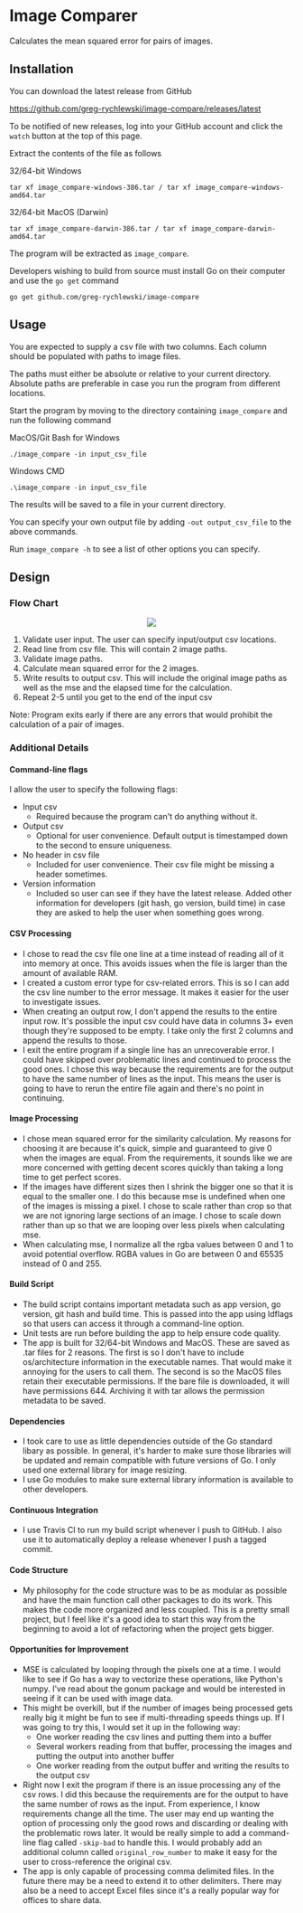 # Image Comparer

Calculates the mean squared error for pairs of images.

## Installation

You can download the latest release from GitHub

https://github.com/greg-rychlewski/image-compare/releases/latest

To be notified of new releases, log into your GitHub account and click the `watch` button at the top of this page.

Extract the contents of the file as follows

32/64-bit Windows

    tar xf image_compare-windows-386.tar / tar xf image_compare-windows-amd64.tar

32/64-bit MacOS (Darwin)

    tar xf image_compare-darwin-386.tar / tar xf image_compare-darwin-amd64.tar

The program will be extracted as `image_compare`.

Developers wishing to build from source must install Go on their computer and use the `go get` command
  
    go get github.com/greg-rychlewski/image-compare
  
## Usage

You are expected to supply a csv file with two columns. Each column should be populated with paths to image files. 

The paths must either be absolute or relative to your current directory. Absolute paths are preferable in case you run the program from different locations.

Start the program by moving to the directory containing `image_compare` and run the following command

MacOS/Git Bash for Windows

    ./image_compare -in input_csv_file
    
Windows CMD
 
    .\image_compare -in input_csv_file
 
The results will be saved to a file in your current directory. 

You can specify your own output file by adding `-out output_csv_file` to the above commands.

Run `image_compare -h` to see a list of other options you can specify.

## Design 

### Flow Chart

<p align="center"> 
<img src="https://github.com/greg-rychlewski/image-compare/blob/master/_testdata/images/flowchart.png">
</p>

1. Validate user input. The user can specify input/output csv locations.
2. Read line from csv file. This will contain 2 image paths.
3. Validate image paths.
4. Calculate mean squared error for the 2 images.
5. Write results to output csv. This will include the original image paths as well as the mse and the elapsed time for the calculation.
6. Repeat 2-5 until you get to the end of the input csv

Note: Program exits early if there are any errors that would prohibit the calculation of a pair of images.

### Additional Details
 
#### Command-line flags
 
I allow the user to specify the following flags:
- Input csv
  - Required because the program can't do anything without it.
- Output csv
  - Optional for user convenience. Default output is timestamped down to the second to ensure uniqueness.
- No header in csv file
  - Included for user convenience. Their csv file might be missing a header sometimes.
- Version information
  - Included so user can see if they have the latest release. Added other information for developers (git hash, go version, build time) in case they are asked to help the user when something goes wrong.

#### CSV Processing

- I chose to read the csv file one line at a time instead of reading all of it into memory at once. This avoids issues when the file is larger than the amount of available RAM.
- I created a custom error type for csv-related errors. This is so I can add the csv line number to the error message. It makes it easier for the user to investigate issues.
- When creating an output row, I don't append the results to the entire input row. It's possible the input csv could have data in columns 3+ even though they're supposed to be empty. I take only the first 2 columns and append the results to those.
- I exit the entire program if a single line has an unrecoverable error. I could have skipped over problematic lines and continued to process the good ones. I chose this way because the requirements are for the output to have the same number of lines as the input. This means the user is going to have to rerun the entire file again and there's no point in continuing.

#### Image Processing

- I chose mean squared error for the similarity calculation. My reasons for choosing it are because it's quick, simple and guaranteed to give 0 when the images are equal. From the requirements, it sounds like we are more concerned with getting decent scores quickly than taking a long time to get perfect scores.
- If the images have different sizes then I shrink the bigger one so that it is equal to the smaller one. I do this because mse is undefined when one of the images is missing a pixel. I chose to scale rather than crop so that we are not ignoring large sections of an image. I chose to scale down rather than up so that we are looping over less pixels when calculating mse. 
- When calculating mse, I normalize all the rgba values between 0 and 1 to avoid potential overflow. RGBA values in Go are between 0 and 65535 instead of 0 and 255.

#### Build Script

- The build script contains important metadata such as app version, go version, git hash and build time. This is passed into the app using ldflags so that users can access it through a command-line option.
- Unit tests are run before building the app to help ensure code quality.
- The app is built for 32/64-bit Windows and MacOS. These are saved as .tar files for 2 reasons. The first is so I don't have to include os/architecture information in the executable names. That would make it annoying for the users to call them. The second is so the MacOS files retain their executable permissions. If the bare file is downloaded, it will have permissions 644. Archiving it with tar allows the permission metadata to be saved.

#### Dependencies

- I took care to use as little dependencies outside of the Go standard libary as possible. In general, it's harder to make sure those libraries will be updated and remain compatible with future versions of Go. I only used one external library for image resizing.
- I use Go modules to make sure external library information is available to other developers.

#### Continuous Integration

- I use Travis CI to run my build script whenever I push to GitHub. I also use it to automatically deploy a release whenever I push a tagged commit.

#### Code Structure

- My philosophy for the code structure was to be as modular as possible and have the main function call other packages to do its work. This makes the code more organized and less coupled. This is a pretty small project, but I feel like it's a good idea to start this way from the beginning to avoid a lot of refactoring when the project gets bigger.

#### Opportunities for Improvement

- MSE is calculated by looping through the pixels one at a time. I would like to see if Go has a way to vectorize these operations, like Python's numpy. I've read about the gonum package and would be interested in seeing if it can be used with image data.
- This might be overkill, but if the number of images being processed gets really big it might be fun to see if multi-threading speeds things up. If I was going to try this, I would set it up in the following way:
  - One worker reading the csv lines and putting them into a buffer
  - Several workers reading from that buffer, processing the images and putting the output into another buffer
  - One worker reading from the output buffer and writing the results to the output csv
- Right now I exit the program if there is an issue processing any of the csv rows. I did this because the requirements are for the output to have the same number of rows as the input. From experience, I know requirements change all the time. The user may end up wanting the option of processing only the good rows and discarding or dealing with the problematic rows later. It would be really simple to add a command-line flag called `-skip-bad` to handle this. I would probably add an additional column called `original_row_number` to make it easy for the user to cross-reference the original csv.
- The app is only capable of processing comma delimited files. In the future there may be a need to extend it to other delimiters. There may also be a need to accept Excel files since it's a really popular way for offices to share data.
